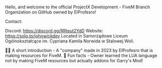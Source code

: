 Hello, and welcome to the official ProjectX Development - FiveM Branch Organization on GitHub owned by ElProfesro!

Contact:

Discord: https://discord.gg/RRteut2YdD
Website: https://solo.to/johnwickdev
Located in Samorządowe Liceum Ogólnokształcące im. Cypriana Kamila Norwida w Stalowej Woli.

🙋‍♀️ A short introduction - A "company" made in 2023 by ElProfesro that is making resources for FiveM.
🍿 Fun facts - Owner learned the LUA language not by making FiveM resources but actually addons for Garry's Mod!
